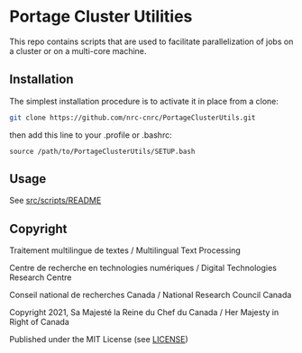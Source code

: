 # Portage Cluster Utilities

This repo contains scripts that are used to facilitate parallelization of jobs
on a cluster or on a multi-core machine.

## Installation

The simplest installation procedure is to activate it in place from a clone:

```sh
git clone https://github.com/nrc-cnrc/PortageClusterUtils.git
```

then add this line to your .profile or .bashrc:

```
source /path/to/PortageClusterUtils/SETUP.bash
```

## Usage

See [src/scripts/README](src/scripts/README)

## Copyright

Traitement multilingue de textes / Multilingual Text Processing

Centre de recherche en technologies numériques / Digital Technologies Research Centre

Conseil national de recherches Canada / National Research Council Canada

Copyright 2021, Sa Majesté la Reine du Chef du Canada / Her Majesty in Right of Canada

Published under the MIT License (see [LICENSE](LICENSE))
